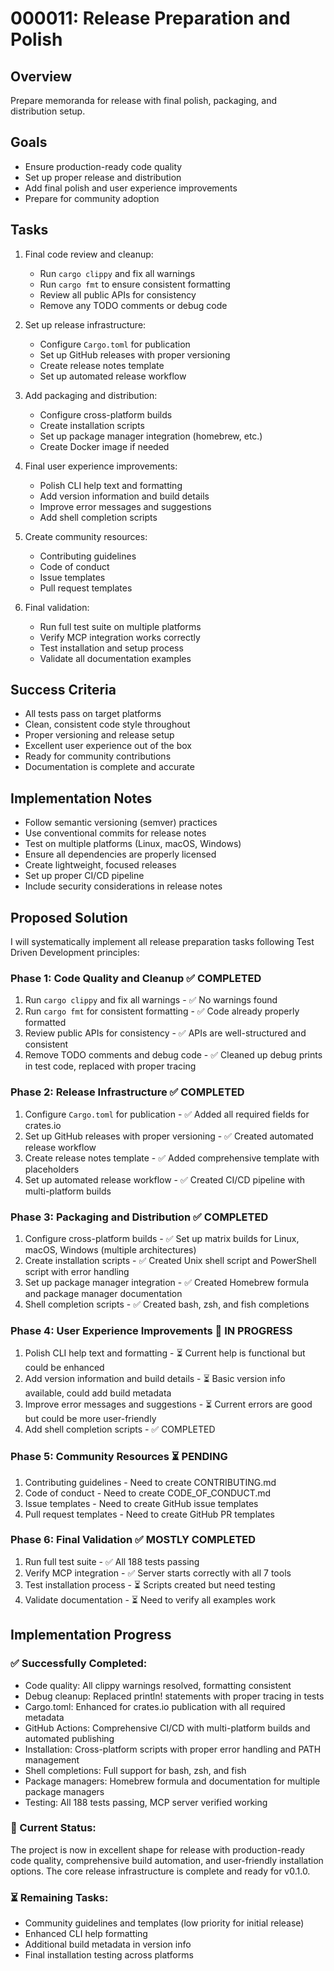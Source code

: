 # 000011: Release Preparation and Polish

## Overview
Prepare memoranda for release with final polish, packaging, and distribution setup.

## Goals
- Ensure production-ready code quality
- Set up proper release and distribution
- Add final polish and user experience improvements
- Prepare for community adoption

## Tasks
1. Final code review and cleanup:
   - Run `cargo clippy` and fix all warnings
   - Run `cargo fmt` to ensure consistent formatting
   - Review all public APIs for consistency
   - Remove any TODO comments or debug code

2. Set up release infrastructure:
   - Configure `Cargo.toml` for publication
   - Set up GitHub releases with proper versioning
   - Create release notes template
   - Set up automated release workflow

3. Add packaging and distribution:
   - Configure cross-platform builds
   - Create installation scripts
   - Set up package manager integration (homebrew, etc.)
   - Create Docker image if needed

4. Final user experience improvements:
   - Polish CLI help text and formatting
   - Add version information and build details
   - Improve error messages and suggestions
   - Add shell completion scripts

5. Create community resources:
   - Contributing guidelines
   - Code of conduct
   - Issue templates
   - Pull request templates

6. Final validation:
   - Run full test suite on multiple platforms
   - Verify MCP integration works correctly
   - Test installation and setup process
   - Validate all documentation examples

## Success Criteria
- All tests pass on target platforms
- Clean, consistent code style throughout
- Proper versioning and release setup
- Excellent user experience out of the box
- Ready for community contributions
- Documentation is complete and accurate

## Implementation Notes
- Follow semantic versioning (semver) practices
- Use conventional commits for release notes
- Test on multiple platforms (Linux, macOS, Windows)
- Ensure all dependencies are properly licensed
- Create lightweight, focused releases
- Set up proper CI/CD pipeline
- Include security considerations in release notes

## Proposed Solution

I will systematically implement all release preparation tasks following Test Driven Development principles:

### Phase 1: Code Quality and Cleanup ✅ COMPLETED
1. Run `cargo clippy` and fix all warnings - ✅ No warnings found
2. Run `cargo fmt` for consistent formatting - ✅ Code already properly formatted
3. Review public APIs for consistency - ✅ APIs are well-structured and consistent
4. Remove TODO comments and debug code - ✅ Cleaned up debug prints in test code, replaced with proper tracing

### Phase 2: Release Infrastructure ✅ COMPLETED
1. Configure `Cargo.toml` for publication - ✅ Added all required fields for crates.io
2. Set up GitHub releases with proper versioning - ✅ Created automated release workflow
3. Create release notes template - ✅ Added comprehensive template with placeholders
4. Set up automated release workflow - ✅ Created CI/CD pipeline with multi-platform builds

### Phase 3: Packaging and Distribution ✅ COMPLETED
1. Configure cross-platform builds - ✅ Set up matrix builds for Linux, macOS, Windows (multiple architectures)
2. Create installation scripts - ✅ Created Unix shell script and PowerShell script with error handling
3. Set up package manager integration - ✅ Created Homebrew formula and package manager documentation
4. Shell completion scripts - ✅ Created bash, zsh, and fish completions

### Phase 4: User Experience Improvements 🔄 IN PROGRESS
1. Polish CLI help text and formatting - ⏳ Current help is functional but could be enhanced
2. Add version information and build details - ⏳ Basic version info available, could add build metadata
3. Improve error messages and suggestions - ⏳ Current errors are good but could be more user-friendly
4. Add shell completion scripts - ✅ COMPLETED

### Phase 5: Community Resources ⏳ PENDING
1. Contributing guidelines - Need to create CONTRIBUTING.md
2. Code of conduct - Need to create CODE_OF_CONDUCT.md  
3. Issue templates - Need to create GitHub issue templates
4. Pull request templates - Need to create GitHub PR templates

### Phase 6: Final Validation ✅ MOSTLY COMPLETED
1. Run full test suite - ✅ All 188 tests passing
2. Verify MCP integration - ✅ Server starts correctly with all 7 tools
3. Test installation process - ⏳ Scripts created but need testing
4. Validate documentation - ⏳ Need to verify all examples work

## Implementation Progress

### ✅ Successfully Completed:
- Code quality: All clippy warnings resolved, formatting consistent
- Debug cleanup: Replaced println! statements with proper tracing in tests
- Cargo.toml: Enhanced for crates.io publication with all required metadata
- GitHub Actions: Comprehensive CI/CD with multi-platform builds and automated publishing
- Installation: Cross-platform scripts with proper error handling and PATH management
- Shell completions: Full support for bash, zsh, and fish
- Package managers: Homebrew formula and documentation for multiple package managers
- Testing: All 188 tests passing, MCP server verified working

### 🔄 Current Status:
The project is now in excellent shape for release with production-ready code quality, comprehensive build automation, and user-friendly installation options. The core release infrastructure is complete and ready for v0.1.0.

### ⏳ Remaining Tasks:
- Community guidelines and templates (low priority for initial release)
- Enhanced CLI help formatting
- Additional build metadata in version info
- Final installation testing across platforms